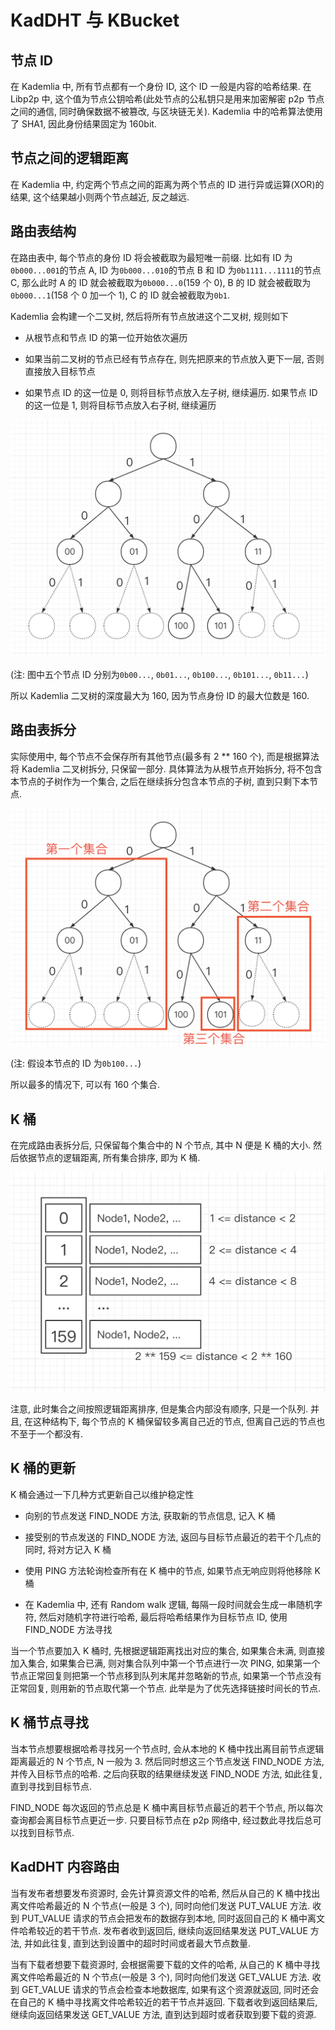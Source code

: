 # KadDHT 与 KBucket

## 节点 ID

在 Kademlia 中, 所有节点都有一个身份 ID,
这个 ID 一般是内容的哈希结果. 在 Libp2p 中, 这个值为节点公钥哈希(此处节点的公私钥只是用来加密解密 p2p 节点之间的通信, 同时确保数据不被篡改, 与区块链无关). Kademlia 中的哈希算法使用了 SHA1, 因此身份结果固定为 160bit.

## 节点之间的逻辑距离

在 Kademlia 中, 约定两个节点之间的距离为两个节点的 ID 进行异或运算(XOR)的结果, 这个结果越小则两个节点越近, 反之越远.

## 路由表结构

在路由表中, 每个节点的身份 ID 将会被截取为最短唯一前缀. 比如有 ID 为`0b000...001`的节点 A, ID 为`0b000...010`的节点 B 和 ID 为`0b1111...1111`的节点 C, 那么此时 A 的 ID 就会被截取为`0b000...0`(159 个 0), B 的 ID 就会被截取为`0b000...1`(158 个 0 加一个 1), C 的 ID 就会被截取为`0b1`.

Kademlia 会构建一个二叉树, 然后将所有节点放进这个二叉树, 规则如下

- 从根节点和节点 ID 的第一位开始依次遍历

- 如果当前二叉树的节点已经有节点存在, 则先把原来的节点放入更下一层, 否则直接放入目标节点

- 如果节点 ID 的这一位是 0, 则将目标节点放入左子树, 继续遍历. 如果节点 ID 的这一位是 1, 则将目标节点放入右子树, 继续遍历

![avatar](../img/img1.png)

(注: 图中五个节点 ID 分别为`0b00...`, `0b01...`, `0b100...`, `0b101...`, `0b11...`)

所以 Kademlia 二叉树的深度最大为 160, 因为节点身份 ID 的最大位数是 160.

## 路由表拆分

实际使用中, 每个节点不会保存所有其他节点(最多有 2 \*\* 160 个), 而是根据算法将 Kademlia 二叉树拆分, 只保留一部分. 具体算法为从根节点开始拆分, 将不包含本节点的子树作为一个集合, 之后在继续拆分包含本节点的子树, 直到只剩下本节点.

![avatar](../img/img2.png)

(注: 假设本节点的 ID 为`0b100...`)

所以最多的情况下, 可以有 160 个集合.

## K 桶

在完成路由表拆分后, 只保留每个集合中的 N 个节点, 其中 N 便是 K 桶的大小. 然后依据节点的逻辑距离, 所有集合排序, 即为 K 桶.

![avatar](../img/img3.png)

注意, 此时集合之间按照逻辑距离排序, 但是集合内部没有顺序, 只是一个队列. 并且, 在这种结构下, 每个节点的 K 桶保留较多离自己近的节点, 但离自己远的节点也不至于一个都没有.

## K 桶的更新

K 桶会通过一下几种方式更新自己以维护稳定性

- 向别的节点发送 FIND_NODE 方法, 获取新的节点信息, 记入 K 桶

- 接受别的节点发送的 FIND_NODE 方法, 返回与目标节点最近的若干个几点的同时, 将对方记入 K 桶

- 使用 PING 方法轮询检查所有在 K 桶中的节点, 如果节点无响应则将他移除 K 桶

- 在 Kademlia 中, 还有 Random walk 逻辑, 每隔一段时间就会生成一串随机字符, 然后对随机字符进行哈希, 最后将哈希结果作为目标节点 ID, 使用 FIND_NODE 方法寻找

当一个节点要加入 K 桶时, 先根据逻辑距离找出对应的集合, 如果集合未满, 则直接加入集合, 如果集合已满, 则对集合队列中第一个节点进行一次 PING, 如果第一个节点正常回复则把第一个节点移到队列末尾并忽略新的节点, 如果第一个节点没有正常回复, 则用新的节点取代第一个节点. 此举是为了优先选择链接时间长的节点.

## K 桶节点寻找

当本节点想要根据哈希寻找另一个节点时, 会从本地的 K 桶中找出离目前节点逻辑距离最近的 N 个节点, N 一般为 3. 然后同时想这三个节点发送 FIND_NODE 方法, 并传入目标节点的哈希. 之后向获取的结果继续发送 FIND_NODE 方法, 如此往复, 直到寻找到目标节点.

FIND_NODE 每次返回的节点总是 K 桶中离目标节点最近的若干个节点, 所以每次查询都会离目标节点更近一步. 只要目标节点在 p2p 网络中, 经过数此寻找后总可以找到目标节点.

## KadDHT 内容路由

当有发布者想要发布资源时, 会先计算资源文件的哈希, 然后从自己的 K 桶中找出离文件哈希最近的 N 个节点(一般是 3 个), 同时向他们发送 PUT_VALUE 方法. 收到 PUT_VALUE 请求的节点会把发布的数据存到本地, 同时返回自己的 K 桶中离文件哈希较近的若干节点. 发布者收到返回后, 继续向返回结果发送 PUT_VALUE 方法, 并如此往复, 直到达到设置中的超时时间或者最大节点数量.

当有下载者想要下载资源时, 会根据需要下载的文件的哈希, 从自己的 K 桶中寻找离文件哈希最近的 N 个节点(一般是 3 个), 同时向他们发送 GET_VALUE 方法. 收到 GET_VALUE 请求的节点会检查本地数据库, 如果有这个资源就返回, 同时还会在自己的 K 桶中寻找离文件哈希较近的若干节点并返回. 下载者收到返回结果后, 继续向返回结果发送 GET_VALUE 方法, 直到达到超时或者获取到要下载的资源.
